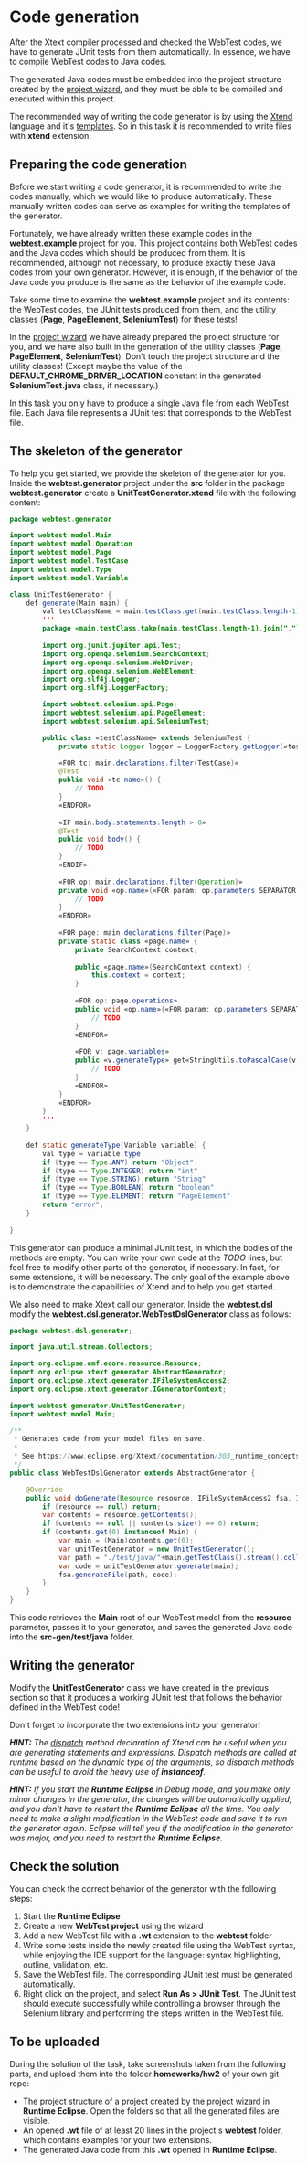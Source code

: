 # Code generation

After the Xtext compiler processed and checked the WebTest codes, we have to generate JUnit tests from them automatically. In essence, we have to compile WebTest codes to Java codes.

The generated Java codes must be embedded into the project structure created by the [project wizard](TaskProjectWizard.md), and they must be able to be compiled and executed within this project.

The recommended way of writing the code generator is by using the [Xtend](https://eclipse.dev/Xtext/xtend/documentation/index.html) language and it's [templates](https://eclipse.dev/Xtext/xtend/documentation/203_xtend_expressions.html#templates). So in this task it is recommended to write files with **xtend** extension.

## Preparing the code generation

Before we start writing a code generator, it is recommended to write the codes manually, which we would like to produce automatically. These manually written codes can serve as examples for writing the templates of the generator.

Fortunately, we have already written these example codes in the **webtest.example** project for you. This project contains both WebTest codes and the Java codes which should be produced from them. It is recommended, although not necessary, to produce exactly these Java codes from your own generator. However, it is enough, if the behavior of the Java code you produce is the same as the behavior of the example code.

Take some time to examine the **webtest.example** project and its contents: the WebTest codes, the JUnit tests produced from them, and the utility classes (**Page**, **PageElement**, **SeleniumTest**) for these tests!

In the [project wizard](TaskProjectWizard.md) we have already prepared the project structure for you, and we have also built in the generation of the utility classes (**Page**, **PageElement**, **SeleniumTest**). Don't touch the project structure and the utility classes! (Except maybe the value of the **DEFAULT_CHROME_DRIVER_LOCATION** constant in the generated **SeleniumTest.java** class, if necessary.)

In this task you only have to produce a single Java file from each WebTest file. Each Java file represents a JUnit test that corresponds to the WebTest file.

## The skeleton of the generator

To help you get started, we provide the skeleton of the generator for you. Inside the **webtest.generator** project under the **src** folder in the package **webtest.generator** create a **UnitTestGenerator.xtend** file with the following content:

```Java
package webtest.generator

import webtest.model.Main
import webtest.model.Operation
import webtest.model.Page
import webtest.model.TestCase
import webtest.model.Type
import webtest.model.Variable

class UnitTestGenerator {
    def generate(Main main) {
        val testClassName = main.testClass.get(main.testClass.length-1)
        '''
        package «main.testClass.take(main.testClass.length-1).join(".")»;
        
        import org.junit.jupiter.api.Test;
        import org.openqa.selenium.SearchContext;
        import org.openqa.selenium.WebDriver;
        import org.openqa.selenium.WebElement;
        import org.slf4j.Logger;
        import org.slf4j.LoggerFactory;

		import webtest.selenium.api.Page;
		import webtest.selenium.api.PageElement;
		import webtest.selenium.api.SeleniumTest;

        public class «testClassName» extends SeleniumTest {
            private static Logger logger = LoggerFactory.getLogger(«testClassName».class);

            «FOR tc: main.declarations.filter(TestCase)»
            @Test
            public void «tc.name»() {
                // TODO
            }
            «ENDFOR»
            
            «IF main.body.statements.length > 0»
            @Test
            public void body() {
                // TODO
            }
            «ENDIF»
            
            «FOR op: main.declarations.filter(Operation)»
            private void «op.name»(«FOR param: op.parameters SEPARATOR ", "»«param.generateType» «param.name»«ENDFOR») {
                // TODO
            }
            «ENDFOR»
            
            «FOR page: main.declarations.filter(Page)»
            private static class «page.name» {
                private SearchContext context;
                
                public «page.name»(SearchContext context) {
                    this.context = context;
                }
                
                «FOR op: page.operations»
                public void «op.name»(«FOR param: op.parameters SEPARATOR ", "»«param.generateType» «param.name»«ENDFOR») {
                    // TODO
                }
                «ENDFOR»
                
                «FOR v: page.variables»
                public «v.generateType» get«StringUtils.toPascalCase(v.name)»() {
                    // TODO
                }
                «ENDFOR»
            }
            «ENDFOR»
        }
        '''
    }
    
    def static generateType(Variable variable) {
        val type = variable.type
        if (type == Type.ANY) return "Object"
        if (type == Type.INTEGER) return "int"
        if (type == Type.STRING) return "String"
        if (type == Type.BOOLEAN) return "boolean"
        if (type == Type.ELEMENT) return "PageElement"
        return "error";
    }
    
}
```

This generator can produce a minimal JUnit test, in which the bodies of the methods are empty. You can write your own code at the *TODO* lines, but feel free to modify other parts of the generator, if necessary. In fact, for some extensions, it will be necessary. The only goal of the example above is to demonstrate the capabilities of Xtend and to help you get started.

We also need to make Xtext call our generator. Inside the **webtest.dsl** modify the **webtest.dsl.generator.WebTestDslGenerator** class as follows:

```Java
package webtest.dsl.generator;

import java.util.stream.Collectors;

import org.eclipse.emf.ecore.resource.Resource;
import org.eclipse.xtext.generator.AbstractGenerator;
import org.eclipse.xtext.generator.IFileSystemAccess2;
import org.eclipse.xtext.generator.IGeneratorContext;

import webtest.generator.UnitTestGenerator;
import webtest.model.Main;

/**
 * Generates code from your model files on save.
 * 
 * See https://www.eclipse.org/Xtext/documentation/303_runtime_concepts.html#code-generation
 */
public class WebTestDslGenerator extends AbstractGenerator {

    @Override
    public void doGenerate(Resource resource, IFileSystemAccess2 fsa, IGeneratorContext context) {
        if (resource == null) return;
        var contents = resource.getContents();
        if (contents == null || contents.size() == 0) return;
        if (contents.get(0) instanceof Main) {
            var main = (Main)contents.get(0);
            var unitTestGenerator = new UnitTestGenerator();
            var path = "./test/java/"+main.getTestClass().stream().collect(Collectors.joining("/"))+".java";
            var code = unitTestGenerator.generate(main);
            fsa.generateFile(path, code);
        }
    }
}
```

This code retrieves the **Main** root of our WebTest model from the **resource** parameter, passes it to your generator, and saves the generated Java code into the **src-gen/test/java** folder.

## Writing the generator

Modify the **UnitTestGenerator** class we have created in the previous section so that it produces a working JUnit test that follows the behavior defined in the WebTest code!

Don't forget to incorporate the two extensions into your generator!

***HINT:** The [dispatch](https://eclipse.dev/Xtext/xtend/documentation/202_xtend_classes_members.html#polymorphic-dispatch) method declaration of Xtend can be useful when you are generating statements and expressions. Dispatch methods are called at runtime based on the dynamic type of the arguments, so dispatch methods can be useful to avoid the heavy use of **instanceof**.*

***HINT:** If you start the **Runtime Eclipse** in Debug mode, and you make only minor changes in the generator, the changes will be automatically applied, and you don't have to restart the **Runtime Eclipse** all the time. You only need to make a slight modification in the WebTest code and save it to run the generator again. Eclipse will tell you if the modification in the generator was major, and you need to restart the **Runtime Eclipse**.*

## Check the solution

You can check the correct behavior of the generator with the following steps:

1. Start the **Runtime Eclipse**
2. Create a new **WebTest project** using the wizard
3. Add a new WebTest file with a **.wt** extension to the **webtest** folder
4. Write some tests inside the newly created file using the WebTest syntax, while enjoying the IDE support for the language: syntax highlighting, outline, validation, etc.
5. Save the WebTest file. The corresponding JUnit test must be generated automatically.
6. Right click on the project, and select **Run As > JUnit Test**. The JUnit test should execute successfully while controlling a browser through the Selenium library and performing the steps written in the WebTest file.

## To be uploaded

During the solution of the task, take screenshots taken from the following parts, and upload them into the folder **homeworks/hw2** of your own git repo:

* The project structure of a project created by the project wizard in **Runtime Eclipse**. Open the folders so that all the generated files are visible.
* An opened **.wt** file of at least 20 lines in the project's **webtest** folder, which contains examples for your two extensions.
* The generated Java code from this **.wt** opened in **Runtime Eclipse**.

